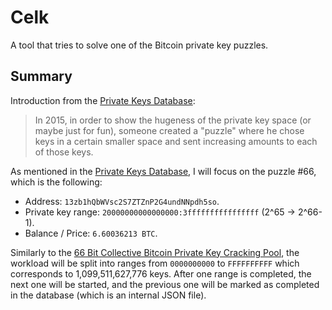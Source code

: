 # Celk
A tool that tries to solve one of the Bitcoin private key puzzles.

Summary
-------
Introduction from the [Private Keys Database](https://privatekeys.pw/puzzles/bitcoin-puzzle-tx):
> In 2015, in order to show the hugeness of the private key space (or maybe just for fun), someone created a "puzzle" where he chose keys in a certain smaller space and sent increasing amounts to each of those keys.


As mentioned in the [Private Keys Database](https://privatekeys.pw/puzzles/bitcoin-puzzle-tx), I will focus on the puzzle #66,
which is the following:
- Address: `13zb1hQbWVsc2S7ZTZnP2G4undNNpdh5so`.
- Private key range: `20000000000000000:3ffffffffffffffff` (2^65 -> 2^66-1).
- Balance / Price: `6.60036213 BTC`.

Similarly to the [66 Bit Collective Bitcoin Private Key Cracking Pool](http://www.ttdsales.com/66bit/login.php),
the workload will be split into ranges from `0000000000` to `FFFFFFFFFF` which corresponds to 1,099,511,627,776 keys.
After one range is completed, the next one will be started, and the previous one will be marked as completed in the database
(which is an internal JSON file).